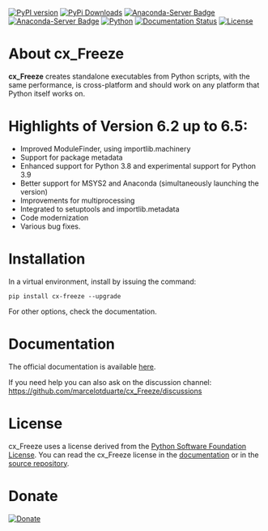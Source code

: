 [![PyPI version](https://img.shields.io/pypi/v/cx_Freeze)](https://pypi.org/project/cx-freeze/)
[![PyPi Downloads](https://img.shields.io/pypi/dm/cx_Freeze)](https://pypistats.org/packages/cx-freeze)
[![Anaconda-Server Badge](https://anaconda.org/conda-forge/cx_freeze/badges/version.svg)](https://anaconda.org/conda-forge/cx_freeze)
[![Anaconda-Server Badge](https://anaconda.org/conda-forge/cx_freeze/badges/downloads.svg)](https://anaconda.org/conda-forge/cx_freeze)
[![Python](https://img.shields.io/pypi/pyversions/cx-freeze)](https://www.python.org/)
[![Documentation Status](https://readthedocs.org/projects/cx-freeze/badge/?version=latest)](https://cx-freeze.readthedocs.io/en/latest/?badge=latest)
[![License](https://img.shields.io/pypi/l/cx_Freeze.svg)](https://pypi.org/project/cx-Freeze/)

# About cx\_Freeze

**cx\_Freeze** creates standalone executables from Python scripts, with the same
performance, is cross-platform and should work on any platform that Python
itself works on.

# Highlights of Version 6.2 up to 6.5:
- Improved ModuleFinder, using importlib.machinery
- Support for package metadata
- Enhanced support for Python 3.8 and experimental support for Python 3.9
- Better support for MSYS2 and Anaconda (simultaneously launching the version)
- Improvements for multiprocessing
- Integrated to setuptools and importlib.metadata
- Code modernization
- Various bug fixes.

# Installation

In a virtual environment, install by issuing the command:

```
pip install cx-freeze --upgrade
```

For other options, check the documentation.

# Documentation

The official documentation is available
[here](https://cx-freeze.readthedocs.io).

If you need help you can also ask on the discussion channel:
https://github.com/marcelotduarte/cx_Freeze/discussions

# License

cx\_Freeze uses a license derived from the
[Python Software Foundation License](https://www.python.org/psf/license).
You can read the cx\_Freeze license in the
[documentation](https://cx-freeze.readthedocs.io/en/latest/license.html)
or in the [source repository](doc/src/license.rst).

# Donate

[![Donate](https://www.paypalobjects.com/en_US/i/btn/btn_donateCC_LG.gif)](https://www.paypal.com/donate?business=8QXQTXWHPXZZE&item_name=cx-freeze+developer&currency_code=BRL)
